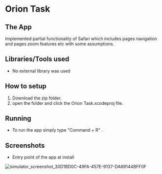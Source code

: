 # Orion Task


## The App

Implemented partial functionality of Safari which includes pages navigation and pages zoom features etc with some assumptions.


## Libraries/Tools used

* No external library was used

## How to setup

1. Download the zip folder.
2. open the folder and click the Orion Task.xcodeproj file.


## Running 

* To run the app simply type "Command + R" .


## Screenshots

* Entry point of the app at install

![simulator_screenshot_30D1BD0C-49FA-457E-9137-DA69144BFF0F](https://user-images.githubusercontent.com/16121795/191314621-242f88cf-0dcd-4019-95ac-1bc8685bb5dd.png)

